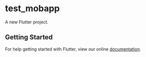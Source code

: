# test_mobapp

A new Flutter project.

## Getting Started

For help getting started with Flutter, view our online
[documentation](http://flutter.io/).
